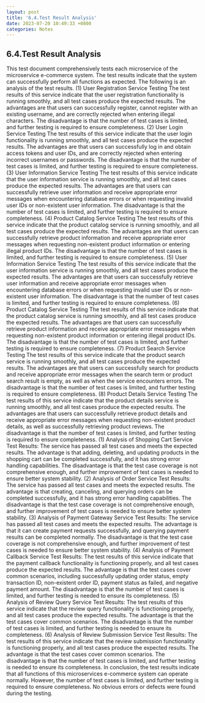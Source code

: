 ```yaml
---
layout: post
title: '6.4.Test Result Analysis'
date: 2023-07-20 10:49:33 +0800
categories: Notes
---
```


## 6.4.Test Result Analysis

This test document comprehensively tests each microservice of the microservice e-commerce system. The test results indicate that the system can successfully perform all functions as expected. The following is an analysis of the test results.
(1) User Registration Service Testing
The test results of this service indicate that the user registration functionality is running smoothly, and all test cases produce the expected results. The advantages are that users can successfully register, cannot register with an existing username, and are correctly rejected when entering illegal characters. The disadvantage is that the number of test cases is limited, and further testing is required to ensure completeness.
(2) User Login Service Testing
The test results of this service indicate that the user login functionality is running smoothly, and all test cases produce the expected results. The advantages are that users can successfully log in and obtain access tokens and user IDs, and are correctly rejected when entering incorrect usernames or passwords. The disadvantage is that the number of test cases is limited, and further testing is required to ensure completeness.
(3) User Information Service Testing
The test results of this service indicate that the user information service is running smoothly, and all test cases produce the expected results. The advantages are that users can successfully retrieve user information and receive appropriate error messages when encountering database errors or when requesting invalid user IDs or non-existent user information. The disadvantage is that the number of test cases is limited, and further testing is required to ensure completeness.
(4) Product Catalog Service Testing
The test results of this service indicate that the product catalog service is running smoothly, and all test cases produce the expected results. The advantages are that users can successfully retrieve product information and receive appropriate error messages when requesting non-existent product information or entering illegal product IDs. The disadvantage is that the number of test cases is limited, and further testing is required to ensure completeness.
(5) User Information Service Testing
The test results of this service indicate that the user information service is running smoothly, and all test cases produce the expected results. The advantages are that users can successfully retrieve user information and receive appropriate error messages when encountering database errors or when requesting invalid user IDs or non-existent user information. The disadvantage is that the number of test cases is limited, and further testing is required to ensure completeness.
(6) Product Catalog Service Testing
The test results of this service indicate that the product catalog service is running smoothly, and all test cases produce the expected results. The advantages are that users can successfully retrieve product information and receive appropriate error messages when requesting non-existent product information or entering illegal product IDs. The disadvantage is that the number of test cases is limited, and further testing is required to ensure completeness.
(7) Product Search Service Testing
The test results of this service indicate that the product search service is running smoothly, and all test cases produce the expected results. The advantages are that users can successfully search for products and receive appropriate error messages when the search term or product search result is empty, as well as when the service encounters errors. The disadvantage is that the number of test cases is limited, and further testing is required to ensure completeness.
(8) Product Details Service Testing
The test results of this service indicate that the product details service is running smoothly, and all test cases produce the expected results. The advantages are that users can successfully retrieve product details and receive appropriate error messages when requesting non-existent product details, as well as successfully retrieving product reviews. The disadvantage is that the number of test cases is limited, and further testing is required to ensure completeness.
(1) Analysis of Shopping Cart Service Test Results:
The service has passed all test cases and meets the expected results. The advantage is that adding, deleting, and updating products in the shopping cart can be completed successfully, and it has strong error handling capabilities. The disadvantage is that the test case coverage is not comprehensive enough, and further improvement of test cases is needed to ensure better system stability.
(2) Analysis of Order Service Test Results:
The service has passed all test cases and meets the expected results. The advantage is that creating, canceling, and querying orders can be completed successfully, and it has strong error handling capabilities. The disadvantage is that the test case coverage is not comprehensive enough, and further improvement of test cases is needed to ensure better system stability.
(3) Analysis of Payment Gateway Service Test Results:
The service has passed all test cases and meets the expected results. The advantage is that it can create payment requests successfully, and querying payment results can be completed normally. The disadvantage is that the test case coverage is not comprehensive enough, and further improvement of test cases is needed to ensure better system stability.
(4) Analysis of Payment Callback Service Test Results:
The test results of this service indicate that the payment callback functionality is functioning properly, and all test cases produce the expected results. The advantage is that the test cases cover common scenarios, including successfully updating order status, empty transaction ID, non-existent order ID, payment status as failed, and negative payment amount. The disadvantage is that the number of test cases is limited, and further testing is needed to ensure its completeness.
(5) Analysis of Review Query Service Test Results:
The test results of this service indicate that the review query functionality is functioning properly, and all test cases produce the expected results. The advantage is that the test cases cover common scenarios. The disadvantage is that the number of test cases is limited, and further testing is needed to ensure its completeness.
(6) Analysis of Review Submission Service Test Results:
The test results of this service indicate that the review submission functionality is functioning properly, and all test cases produce the expected results. The advantage is that the test cases cover common scenarios. The disadvantage is that the number of test cases is limited, and further testing is needed to ensure its completeness.
In conclusion, the test results indicate that all functions of this microservices e-commerce system can operate normally. However, the number of test cases is limited, and further testing is required to ensure completeness. No obvious errors or defects were found during the testing.
